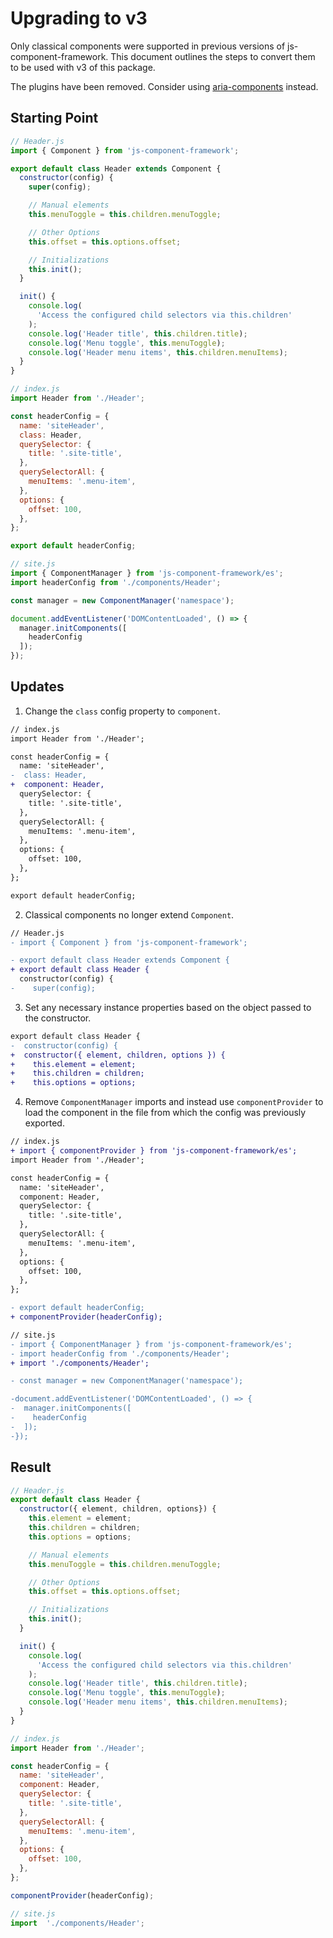 Upgrading to v3
=======================

Only classical components were supported in previous versions of js-component-framework. This document outlines the steps to convert them to be used with v3 of this package.

The plugins have been removed. Consider using [aria-components](https://www.npmjs.com/package/aria-components) instead.

## Starting Point

```javascript
// Header.js
import { Component } from 'js-component-framework';

export default class Header extends Component {
  constructor(config) {
    super(config);

    // Manual elements
    this.menuToggle = this.children.menuToggle;

    // Other Options
    this.offset = this.options.offset;

    // Initializations
    this.init();
  }

  init() {
    console.log(
      'Access the configured child selectors via this.children'
    );
    console.log('Header title', this.children.title);
    console.log('Menu toggle', this.menuToggle);
    console.log('Header menu items', this.children.menuItems);
  }
}
```

```javascript
// index.js
import Header from './Header';

const headerConfig = {
  name: 'siteHeader',
  class: Header,
  querySelector: {
    title: '.site-title',
  },
  querySelectorAll: {
    menuItems: '.menu-item',
  },
  options: {
    offset: 100,
  },
};

export default headerConfig;
```

```javascript
// site.js
import { ComponentManager } from 'js-component-framework/es';
import headerConfig from './components/Header';

const manager = new ComponentManager('namespace');

document.addEventListener('DOMContentLoaded', () => {
  manager.initComponents([
    headerConfig
  ]);
});
```

## Updates

1. Change the `class` config property to `component`.

```diff
// index.js
import Header from './Header';

const headerConfig = {
  name: 'siteHeader',
-  class: Header,
+  component: Header,
  querySelector: {
    title: '.site-title',
  },
  querySelectorAll: {
    menuItems: '.menu-item',
  },
  options: {
    offset: 100,
  },
};

export default headerConfig;
```

2. Classical components no longer extend `Component`.

```diff
// Header.js
- import { Component } from 'js-component-framework';

- export default class Header extends Component {
+ export default class Header {
  constructor(config) {
-    super(config);
```

3. Set any necessary instance properties based on the object passed to the constructor.

```diff
export default class Header {
-  constructor(config) {
+  constructor({ element, children, options }) {
+    this.element = element;
+    this.children = children;
+    this.options = options;
```


4. Remove `ComponentManager` imports and instead use `componentProvider` to load the component in the file from which  the config was previously exported.

```diff
// index.js
+ import { componentProvider } from 'js-component-framework/es';
import Header from './Header';

const headerConfig = {
  name: 'siteHeader',
  component: Header,
  querySelector: {
    title: '.site-title',
  },
  querySelectorAll: {
    menuItems: '.menu-item',
  },
  options: {
    offset: 100,
  },
};

- export default headerConfig;
+ componentProvider(headerConfig);
```

```diff
// site.js
- import { ComponentManager } from 'js-component-framework/es';
- import headerConfig from './components/Header';
+ import './components/Header';

- const manager = new ComponentManager('namespace');

-document.addEventListener('DOMContentLoaded', () => {
-  manager.initComponents([
-    headerConfig
-  ]);
-});
```

## Result

```javascript
// Header.js
export default class Header {
  constructor({ element, children, options}) {
    this.element = element;
    this.children = children;
    this.options = options;

    // Manual elements
    this.menuToggle = this.children.menuToggle;

    // Other Options
    this.offset = this.options.offset;

    // Initializations
    this.init();
  }

  init() {
    console.log(
      'Access the configured child selectors via this.children'
    );
    console.log('Header title', this.children.title);
    console.log('Menu toggle', this.menuToggle);
    console.log('Header menu items', this.children.menuItems);
  }
}
```

```javascript
// index.js
import Header from './Header';

const headerConfig = {
  name: 'siteHeader',
  component: Header,
  querySelector: {
    title: '.site-title',
  },
  querySelectorAll: {
    menuItems: '.menu-item',
  },
  options: {
    offset: 100,
  },
};

componentProvider(headerConfig);
```

```javascript
// site.js
import  './components/Header';
```
